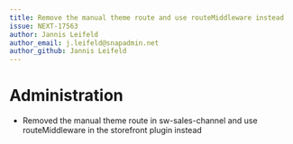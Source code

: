 ```yaml
---
title: Remove the manual theme route and use routeMiddleware instead
issue: NEXT-17563
author: Jannis Leifeld
author_email: j.leifeld@snapadmin.net
author_github: Jannis Leifeld
---
```

# Administration
* Removed the manual theme route in sw-sales-channel and use routeMiddleware in the storefront plugin instead
